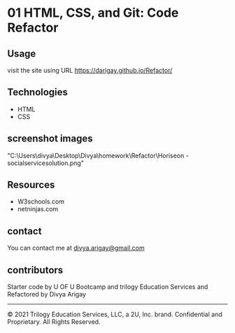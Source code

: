 # 01 HTML, CSS, and Git: Code Refactor

## Usage
visit the site using URL https://darigay.github.io/Refactor/

## Technologies
- HTML
- CSS

## screenshot images
"C:\Users\divya\Desktop\Divya\homework\Refactor\Horiseon -socialservicesolution.png"

## Resources
- W3schools.com
- netninjas.com

## contact
You can contact me at divya.arigay@gmail.com

## contributors
Starter code by U OF U Bootcamp and trilogy Education Services and Refactored by Divya Arigay

- - -
© 2021 Trilogy Education Services, LLC, a 2U, Inc. brand. Confidential and Proprietary. All Rights Reserved.
